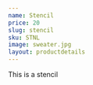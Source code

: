 ```yaml
---
name: Stencil
price: 20
slug: stencil
sku: STNL
image: sweater.jpg
layout: productdetails
---
```

This is a stencil